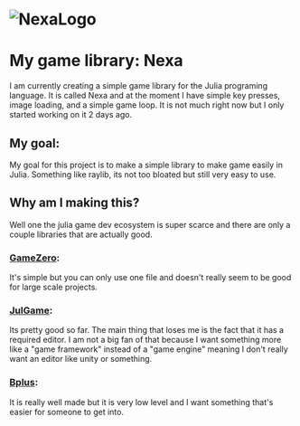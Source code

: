 # ![NexaLogo](https://github.com/user-attachments/assets/71a0a6e6-d7de-4ff7-9505-4b8dd5d7ce3b)

# My game library: Nexa
I am currently creating a simple game library for the Julia programing language. It is called Nexa and at the moment I have simple key presses, image loading, and a simple game loop. It is not much right now but I only started working on it 2 days ago. 

## My goal:
My goal for this project is to make a simple library to make game easily in Julia. Something like raylib, its not too bloated but still very easy to use. 

## Why am I making this? 
Well one the julia game dev ecosystem is super scarce and there are only a couple libraries that are actually good. 
### [GameZero](https://github.com/aviks/GameZero.jl):
It's simple but you can only use one file and doesn't really seem to be good for large scale projects. 
### [JulGame](https://github.com/Kyjor/JulGame.jl):
Its pretty good so far. The main thing that loses me is the fact that it has a required editor. I am not a big fan of that because I want something more like a "game framework" instead of a "game engine" meaning I don't really want an editor like unity or something. 
### [Bplus](https://github.com/heyx3/Bplus.jl):
It is really well made but it is very low level and I want something that's easier for someone to get into.

